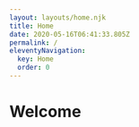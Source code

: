 ```yaml
---
layout: layouts/home.njk
title: Home
date: 2020-05-16T06:41:33.805Z
permalink: /
eleventyNavigation:
  key: Home
  order: 0
---
```

# Welcome
